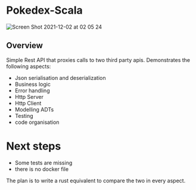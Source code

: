 # Pokedex-Scala

![Screen Shot 2021-12-02 at 02 05 24](https://user-images.githubusercontent.com/13497500/144344171-7bf35e27-d885-4297-87fc-7aa97c786f6e.png)

## Overview

Simple Rest API that proxies calls to two third party apis. Demonstrates the following aspects:

- Json serialisation and deserialization
- Business logic
- Error handling
- Http Server
- Http Client
- Modelling ADTs
- Testing
- code organisation


# Next steps

- Some tests are missing
- there is no docker file

The plan is to write a rust equivalent to compare the two in every aspect.
